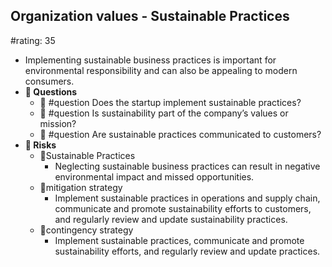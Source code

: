 ## Organization values - Sustainable Practices
#rating: 35
- Implementing sustainable business practices is important for environmental responsibility and can also be appealing to modern consumers.
- **💭 Questions**
  - 💭 #question Does the startup implement sustainable practices?
  - 💭 #question Is sustainability part of the company’s values or mission?
  - 💭 #question Are sustainable practices communicated to customers?
- **🚨 Risks**
  - 🚨Sustainable Practices
    - Neglecting sustainable business practices can result in negative environmental impact and missed opportunities.
  - 🚨mitigation strategy
    - Implement sustainable practices in operations and supply chain, communicate and promote sustainability efforts to customers, and regularly review and update sustainability practices.
  - 🚨contingency strategy
    - Implement sustainable practices, communicate and promote sustainability efforts, and regularly review and update practices.


